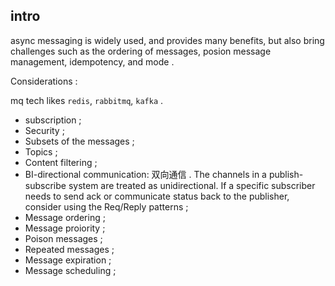 ## intro

async messaging is widely used, and provides many benefits, but also bring challenges such as the ordering of messages,
posion message management, idempotency, and mode .

Considerations :

mq tech likes `redis`, `rabbitmq`, `kafka` .

- subscription ;
- Security ;
- Subsets of the messages ;
- Topics ;
- Content filtering ;
- BI-directional communication: 双向通信 . The channels in a publish-subscribe system are treated as unidirectional. If
  a specific subscriber needs to send ack or communicate status back to the publisher, consider using the Req/Reply
  patterns ;
- Message ordering ;
- Message proiority ;
- Poison messages ;
- Repeated messages ;
- Message expiration ;
- Message scheduling ;